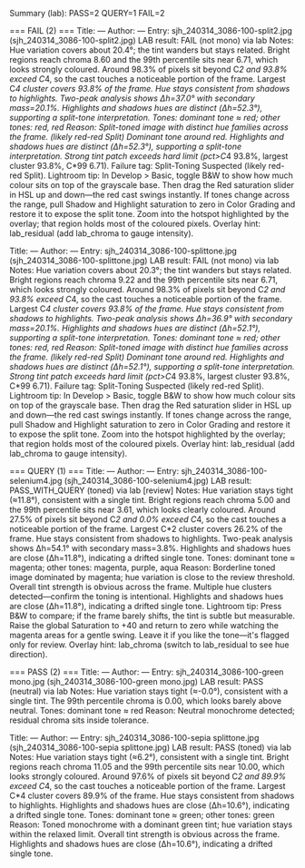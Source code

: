Summary (lab): PASS=2  QUERY=1  FAIL=2


=== FAIL (2) ===
Title: —
Author: —
Entry: sjh_240314_3086-100-split2.jpg (sjh_240314_3086-100-split2.jpg)
  LAB result: FAIL (not mono) via lab
  Notes: Hue variation covers about 20.4°; the tint wanders but stays related. Bright regions reach chroma 8.60 and the 99th percentile sits near 6.71, which looks strongly coloured. Around 98.3% of pixels sit beyond C*2 and 93.8% exceed C*4, so the cast touches a noticeable portion of the frame. Largest C*4 cluster covers 93.8% of the frame. Hue stays consistent from shadows to highlights. Two-peak analysis shows Δh=37.0° with secondary mass=20.1%. Highlights and shadows hues are distinct (Δh=52.3°), supporting a split-tone interpretation.
  Tones: dominant tone ≈ red; other tones: red, red
  Reason: Split-toned image with distinct hue families across the frame. (likely red-red Split) Dominant tone around red. Highlights and shadows hues are distinct (Δh=52.3°), supporting a split-tone interpretation. Strong tint patch exceeds hard limit (pct>C*4 93.8%, largest cluster 93.8%, C*99 6.71).
  Failure tag: Split-Toning Suspected (likely red-red Split).
  Lightroom tip: In Develop > Basic, toggle B&W to show how much colour sits on top of the grayscale base. Then drag the Red saturation slider in HSL up and down—the red cast swings instantly. If tones change across the range, pull Shadow and Highlight saturation to zero in Color Grading and restore it to expose the split tone. Zoom into the hotspot highlighted by the overlay; that region holds most of the coloured pixels. Overlay hint: lab_residual (add lab_chroma to gauge intensity).

Title: —
Author: —
Entry: sjh_240314_3086-100-splittone.jpg (sjh_240314_3086-100-splittone.jpg)
  LAB result: FAIL (not mono) via lab
  Notes: Hue variation covers about 20.3°; the tint wanders but stays related. Bright regions reach chroma 9.22 and the 99th percentile sits near 6.71, which looks strongly coloured. Around 98.3% of pixels sit beyond C*2 and 93.8% exceed C*4, so the cast touches a noticeable portion of the frame. Largest C*4 cluster covers 93.8% of the frame. Hue stays consistent from shadows to highlights. Two-peak analysis shows Δh=36.9° with secondary mass=20.1%. Highlights and shadows hues are distinct (Δh=52.1°), supporting a split-tone interpretation.
  Tones: dominant tone ≈ red; other tones: red, red
  Reason: Split-toned image with distinct hue families across the frame. (likely red-red Split) Dominant tone around red. Highlights and shadows hues are distinct (Δh=52.1°), supporting a split-tone interpretation. Strong tint patch exceeds hard limit (pct>C*4 93.8%, largest cluster 93.8%, C*99 6.71).
  Failure tag: Split-Toning Suspected (likely red-red Split).
  Lightroom tip: In Develop > Basic, toggle B&W to show how much colour sits on top of the grayscale base. Then drag the Red saturation slider in HSL up and down—the red cast swings instantly. If tones change across the range, pull Shadow and Highlight saturation to zero in Color Grading and restore it to expose the split tone. Zoom into the hotspot highlighted by the overlay; that region holds most of the coloured pixels. Overlay hint: lab_residual (add lab_chroma to gauge intensity).


=== QUERY (1) ===
Title: —
Author: —
Entry: sjh_240314_3086-100-selenium4.jpg (sjh_240314_3086-100-selenium4.jpg)
  LAB result: PASS_WITH_QUERY (toned) via lab [review]
  Notes: Hue variation stays tight (≈11.8°), consistent with a single tint. Bright regions reach chroma 5.00 and the 99th percentile sits near 3.61, which looks clearly coloured. Around 27.5% of pixels sit beyond C*2 and 0.0% exceed C*4, so the cast touches a noticeable portion of the frame. Largest C*2 cluster covers 26.2% of the frame. Hue stays consistent from shadows to highlights. Two-peak analysis shows Δh=54.1° with secondary mass=3.8%. Highlights and shadows hues are close (Δh=11.8°), indicating a drifted single tone.
  Tones: dominant tone ≈ magenta; other tones: magenta, purple, aqua
  Reason: Borderline toned image dominated by magenta; hue variation is close to the review threshold. Overall tint strength is obvious across the frame. Multiple hue clusters detected—confirm the toning is intentional. Highlights and shadows hues are close (Δh=11.8°), indicating a drifted single tone.
  Lightroom tip: Press B&W to compare; if the frame barely shifts, the tint is subtle but measurable. Raise the global Saturation to +40 and return to zero while watching the magenta areas for a gentle swing. Leave it if you like the tone—it's flagged only for review. Overlay hint: lab_chroma (switch to lab_residual to see hue direction).


=== PASS (2) ===
Title: —
Author: —
Entry: sjh_240314_3086-100-green mono.jpg (sjh_240314_3086-100-green mono.jpg)
  LAB result: PASS (neutral) via lab
  Notes: Hue variation stays tight (≈-0.0°), consistent with a single tint. The 99th percentile chroma is 0.00, which looks barely above neutral.
  Tones: dominant tone ≈ red
  Reason: Neutral monochrome detected; residual chroma sits inside tolerance.

Title: —
Author: —
Entry: sjh_240314_3086-100-sepia splittone.jpg (sjh_240314_3086-100-sepia splittone.jpg)
  LAB result: PASS (toned) via lab
  Notes: Hue variation stays tight (≈6.2°), consistent with a single tint. Bright regions reach chroma 11.05 and the 99th percentile sits near 10.00, which looks strongly coloured. Around 97.6% of pixels sit beyond C*2 and 89.9% exceed C*4, so the cast touches a noticeable portion of the frame. Largest C*4 cluster covers 89.9% of the frame. Hue stays consistent from shadows to highlights. Highlights and shadows hues are close (Δh=10.6°), indicating a drifted single tone.
  Tones: dominant tone ≈ green; other tones: green
  Reason: Toned monochrome with a dominant green tint; hue variation stays within the relaxed limit. Overall tint strength is obvious across the frame. Highlights and shadows hues are close (Δh=10.6°), indicating a drifted single tone.
